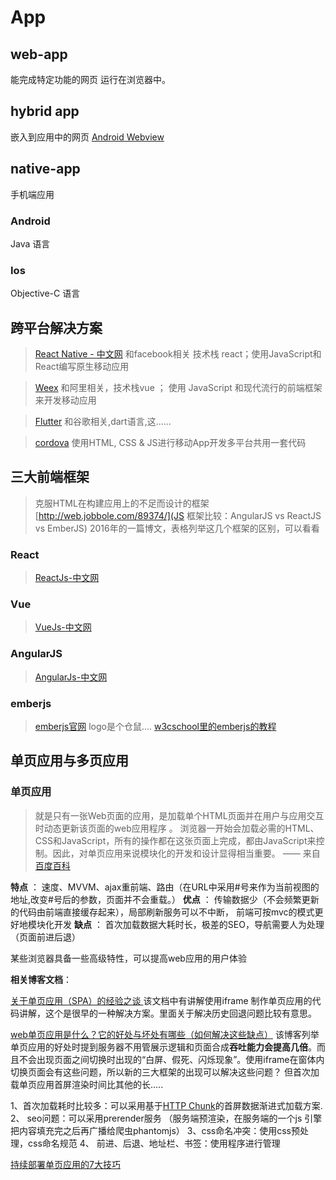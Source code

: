 # App

## web-app
  能完成特定功能的网页
  运行在浏览器中。
## hybrid app
  嵌入到应用中的网页
  [Android Webview](https://developer.android.com/reference/android/webkit/WebView)
  
## native-app
 手机端应用
###  Android  
 Java 语言
###  Ios  
 Objective-C 语言 
 
## 跨平台解决方案

> [React Native - 中文网](https://reactnative.cn/)  和facebook相关 技术栈 react；使用JavaScript和React编写原生移动应用

> [Weex](http://weex.apache.org/cn/guide/)  和阿里相关，技术栈vue ； 使用 JavaScript 和现代流行的前端框架来开发移动应用

> [Flutter](https://flutterchina.club/)  和谷歌相关,dart语言,这......

> [cordova](http://cordova.axuer.com/) 使用HTML, CSS & JS进行移动App开发多平台共用一套代码

## 三大前端框架
> 克服HTML在构建应用上的不足而设计的框架
> [http://web.jobbole.com/89374/](JS 框架比较：AngularJS vs ReactJS vs EmberJS)  2016年的一篇博文，表格列举这几个框架的区别，可以看看

### React

> [ReactJs-中文网](https://reactjs.org.cn/)

### Vue

> [VueJs-中文网](https://cn.vuejs.org/)

### AngularJS

> [AngularJs-中文网](http://www.angularjs.net.cn/)

### emberjs

> [emberjs官网](https://emberjs.com/) logo是个仓鼠....
> [w3cschool里的emberjs的教程](https://www.w3cschool.cn/emberjs/emberjs_applications.html)

## 单页应用与多页应用

### 单页应用
> 就是只有一张Web页面的应用，是加载单个HTML页面并在用户与应用交互时动态更新该页面的web应用程序 。 浏览器一开始会加载必需的HTML、CSS和JavaScript，所有的操作都在这张页面上完成，都由JavaScript来控制。因此，对单页应用来说模块化的开发和设计显得相当重要。 —— 来自[百度百科](https://baike.baidu.com/item/SPA/17536313?fr=aladdin) 

**特点** ： 速度、MVVM、ajax重前端、路由（在URL中采用#号来作为当前视图的地址,改变#号后的参数，页面并不会重载。）
**优点** ： 传输数据少（不会频繁更新的代码由前端直接缓存起来），局部刷新服务可以不中断， 前端可按mvc的模式更好地模块化开发
**缺点** ： 首次加载数据大耗时长，极差的SEO，导航需要人为处理（页面前进后退） 


某些浏览器具备一些高级特性，可以提高web应用的用户体验

**相关博客文档**： 

[关于单页应用（SPA）的经验之谈 ](http://www.360doc.com/content/17/0715/10/9200790_671477938.shtml) 该文档中有讲解使用iframe 制作单页应用的代码讲解，这个是很早的一种解决方案。里面关于解决历史回退问题比较有意思。

[web单页应用是什么？它的好处与坏处有哪些（如何解决这些缺点）](http://www.fly63.com/article/detial/286) 该博客列举单页应用的好处时提到服务器不用管展示逻辑和页面合成**吞吐能力会提高几倍**。而且不会出现页面之间切换时出现的“白屏、假死、闪烁现象”。使用iframe在窗体内切换页面会有这些问题，所以新的三大框架的出现可以解决这些问题？ 但首次加载单页应用首屏渲染时间比其他的长.....

1、首次加载耗时比较多：可以采用基于[HTTP Chunk](https://blog.csdn.net/xifeijian/article/details/42921827)的首屏数据渐进式加载方案.
2、 seo问题：可以采用prerender服务 （服务端预渲染，在服务端的一个js 引擎把内容填充完之后再广播给爬虫phantomjs）
3、css命名冲突：使用css预处理，css命名规范
4、 前进、后退、地址栏、书签：使用程序进行管理

[持续部署单页应用的7大技巧](https://www.jianshu.com/p/6185a9bfd9eb)

